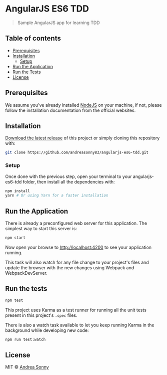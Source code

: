 # AngularJS ES6 TDD

> Sample AngularJS app for learning TDD

## Table of contents

* [Prerequisites](#prerequisites)
* [Installation](#installation)
  * [Setup](#setup)
* [Run the Application](#run-the-application)
* [Run the Tests](#run-the-tests)
* [License](#license)

## Prerequisites

We assume you've already installed [NodeJS][nodejs] on your machine, if not,
please follow the installation documentation from the official websites.

## Installation

[Download the latest release][latest_release] of this project or simply
cloning this repository with:

```sh
git clone https://github.com/andreasonny83/angularjs-es6-tdd.git
```

### Setup

Once done with the previous step, open your terminal to your angularjs-es6-tdd
folder, then install all the dependencies with:

```sh
npm install
yarn # Or using Yarn for a faster installation
```

## Run the Application

There is already a preconfigured web server for this application.
The simplest way to start this server is:

```sh
npm start
```

Now open your browse to
[http://localhost:4200](http://localhost:4200) to see your application running.

This task will also watch for any file change to your project's files and
update the browser with the new changes using Webpack and WebpackDevServer.

## Run the tests

```sh
npm test
```

This project uses Karma as a test runner for running all the unit tests present in this
project's `.spec` files.

There is also a watch task available to let you keep running Karma in the background while
developing new code:

```sh
npm run test:watch
```

## License

MIT © [Andrea Sonny](https://andreasonny.mit-license.org/2017)

[nodejs]: https://nodejs.org/
[latest_release]: https://github.com/andreasonny83/angularjs-es6-tdd/releases/latest
